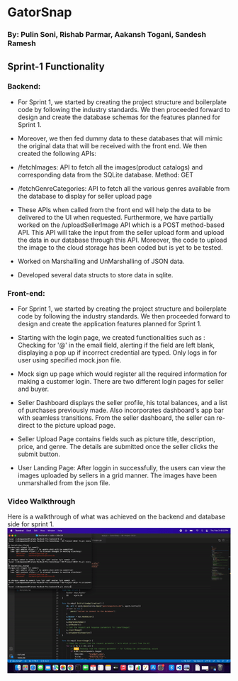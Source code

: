 # GatorSnap 
### By: Pulin Soni, Rishab Parmar, Aakansh Togani, Sandesh Ramesh

## Sprint-1 Functionality

### Backend: 
- For Sprint 1, we started by creating the project structure and boilerplate code by following the industry standards. We then proceeded forward to design and create the database schemas for the features planned for Sprint 1.   

- Moreover, we then fed dummy data to these databases that will mimic the original data that will be received with the front end. We then created the following APIs:

- /fetchImages: API to fetch all the images(product catalogs) and corresponding data from the SQLite database.
Method: GET
- /fetchGenreCategories: API to fetch all the various genres available from the database to display for seller upload page

- These APIs when called from the front end will help the data to be delivered to the UI when requested. Furthermore, we have partially worked on the /uploadSellerImage API which is a POST method-based API. This API will take the input from the seller upload form and upload the data in our database through this API. Moreover, the code to upload the image to the cloud storage has been coded but is yet to be tested.

- Worked on Marshalling and UnMarshalling of JSON data.

- Developed several data structs to store data in sqlite.
### Front-end:
- For Sprint 1, we started by creating the project structure and boilerplate code by following the industry standards. We then proceeded forward to design and create the application features planned for Sprint 1.

- Starting with the login page, we created functionalities such as : Checking for '@' in the email field, alerting if the field are left blank, displaying a pop up if incorrect credential are typed. Only logs in for user using specified mock.json file.

- Mock sign up page which would register all the required information for making a customer login. There are two different login pages for seller and buyer. 

- Seller Dashboard displays the seller profile, his total balances, and a list of purchases previously made. Also incorporates dashboard's app bar with seamless transitions. From the seller dashboard, the seller can re-direct to the picture upload page. 

- Seller Upload Page contains fields such as picture title, description, price, and genre. The details are submitted once the seller clicks the submit button. 

- User Landing Page: After loggin in successfully, the users can view the images uploaded by sellers in a grid manner. The images have been unmarshalled from the json file. 


### Video Walkthrough

Here is a walkthrough of what was achieved on the backend and database side for sprint 1. 
<img src='Gifs/backend_Sprint1.gif' title='Backend' width='' />